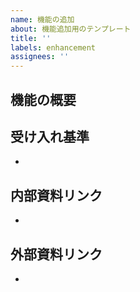 ```yaml
---
name: 機能の追加
about: 機能追加用のテンプレート
title: ''
labels: enhancement
assignees: ''
---
```


## 機能の概要

## 受け入れ基準
<!-- （何を持ってこのIssueの完了とみなすのか） -->
- 

## 内部資料リンク
<!-- （Notionや他Issueへのリンク） -->
- 

## 外部資料リンク
<!-- （公式ドキュメントなど、外部サイトの参考リンク） -->
- 
